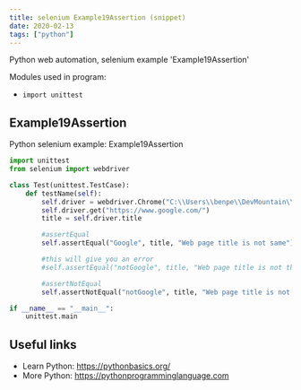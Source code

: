 ```yaml
---
title: selenium Example19Assertion (snippet)
date: 2020-02-13
tags: ["python"]
---
```

Python web automation, selenium example 'Example19Assertion'


Modules used in program: 
* `import unittest`

## Example19Assertion

Python selenium example: Example19Assertion

```python
import unittest
from selenium import webdriver

class Test(unittest.TestCase):
    def testName(self):
        self.driver = webdriver.Chrome("C:\\Users\\benpe\\DevMountain\\testing-resources\\chromedriver.exe")
        self.driver.get("https://www.google.com/")
        title = self.driver.title

        #assertEqual
        self.assertEqual("Google", title, "Web page title is not same")

        #this will give you an error
        #self.assertEqual("notGoogle", title, "Web page title is not the same")

        #assertNotEqual
        self.assertNotEqual("notGoogle", title, "Web page title is not the same")

if __name__ == "__main__":
    unittest.main

```

## Useful links

- Learn Python: https://pythonbasics.org/
- More Python: https://pythonprogramminglanguage.com
